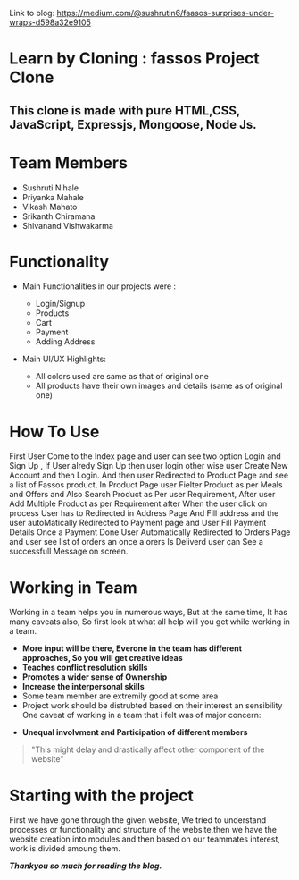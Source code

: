 Link to blog: https://medium.com/@sushrutin6/faasos-surprises-under-wraps-d598a32e9105
# Learn by Cloning : fassos Project Clone
## This clone is made with pure HTML,CSS, JavaScript, Expressjs, Mongoose, Node Js.

# Team Members
   * Sushruti Nihale
   * Priyanka Mahale
   * Vikash Mahato
   * Srikanth Chiramana
   * Shivanand Vishwakarma



# Functionality
* Main Functionalities in our projects were :
    * Login/Signup
    * Products
    * Cart
    * Payment
    * Adding Address
     
     
 * Main UI/UX Highlights:
      * All colors used are same as that of original one
      * All products have their own images and details (same as of original one)
         
# How To Use

First User Come to the Index page and user can see two option Login and Sign Up , If User alredy Sign Up then user login other wise user Create New Account and then Login.
And then user Redirected to Product Page and see a list of Fassos product, In Product Page user Fielter Product as per Meals and Offers and Also Search Product as Per user Requirement, After user Add Multiple Product as per Requirement after When the user click on process User has to Redirected in Address Page And Fill address and the user autoMatically Redirected to Payment page and User Fill Payment Details Once a Payment Done User Automatically Redirected to Orders Page and user see list of orders an once a orers Is Deliverd user can See a successfull Message on screen.


# Working in Team

Working in a team helps you in numerous ways, But at the same time, It has many caveats also, So first look at what all help will you get while working in a team.

- **More input will be there, Everone in the team has different approaches, So you will get creative ideas**
- **Teaches conflict resolution skills**
- **Promotes a wider sense of Ownership**
- **Increase the interpersonal skills**
- Some team member are extremily good at some area
- Project work should be distrubted based on their interest an sensibility
One caveat of working in a team that i felt was of major concern:
* **Unequal involvment and Participation of different members**
>"This might delay and drastically affect other component of the website"
# Starting with the project
First we have gone through the given website, We tried to understand processes or functionality and structure of the website,then we have the website creation into modules and then based on our teammates interest, work is divided amoung them.

***Thankyou so much for reading the blog.***
